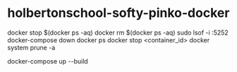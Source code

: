# holbertonschool-softy-pinko-docker


docker stop $(docker ps -aq)
docker rm $(docker ps -aq)
sudo lsof -i :5252
docker-compose down
docker ps
docker stop <container_id>
docker system prune -a

docker-compose up --build